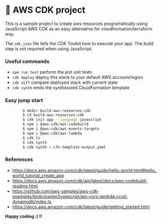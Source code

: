 # 🔧 AWS CDK project

This is a sample project to create aws resources programatically using JavaScript AWS CDK as an easy alternative for cloudformation/terraform way.

The `cdk.json` file tells the CDK Toolkit how to execute your app. The build step is not required when using JavaScript.

### Useful commands

 * `npm run test`         perform the jest unit tests
 * `cdk deploy`           deploy this stack to your default AWS account/region
 * `cdk diff`             compare deployed stack with current state
 * `cdk synth`            emits the synthesized CloudFormation template


### Easy jump start

```sh
        $ mkdir build-aws-resources-cdk
        $ cd build-aws-resources-cdk
        $ cdk init app --language javascript
        $ npm i @aws-cdk/aws-codebuild
        $ npm i @aws-cdk/aws-events-targets
        $ npm i @aws-cdk/aws-lambda
        $ cdk ls
        $ cdk synth
        $ cdk synth > cfn-template-output.yaml
```
### References
 - https://docs.aws.amazon.com/cdk/latest/guide/hello_world.html#hello_world_tutorial_create_app
 - https://docs.aws.amazon.com/cdk/api/latest/docs/aws-codebuild-readme.html
 - https://github.com/aws-samples/aws-cdk-examples/blob/master/typescript/api-cors-lambda-crud-dynamodb/index.ts
 - https://docs.aws.amazon.com/cdk/latest/guide/getting_started.html

**Happy coding :) !!**